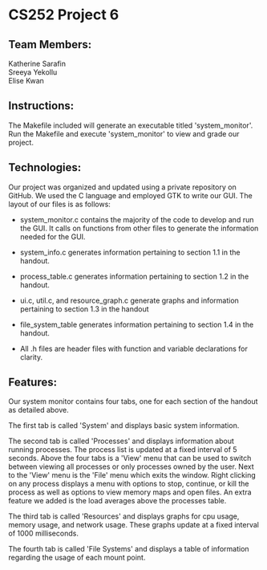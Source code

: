 # CS252 Project 6

## Team Members:
Katherine Sarafin  
Sreeya Yekollu  
Elise Kwan  

## Instructions:
The Makefile included will generate an executable titled 'system_monitor'. 
Run the Makefile and execute 'system_monitor' to view and grade our project.

## Technologies:
Our project was organized and updated using a private repository on GitHub. 
We used the C language and employed GTK to write our GUI. The layout of our files is as follows:  

* system_monitor.c contains the majority of the code to develop and run the GUI. It calls on functions 
from other files to generate the information needed for the GUI.  

* system_info.c generates information pertaining to section 1.1 in the handout. 

* process_table.c generates information pertaining to section 1.2 in the handout. 

* ui.c, util.c, and resource_graph.c generate graphs and information pertaining to section 1.3 in the handout

* file_system_table generates information pertaining to section 1.4 in the handout. 

* All .h files are header files with function and variable declarations for clarity.

## Features:
Our system monitor contains four tabs, one for each section of the handout as detailed above. 
  
The first tab is called 'System' and displays basic system information.
  
The second tab is called 'Processes' and displays information about running processes. The process list is updated at a fixed interval of 5 seconds. Above the four tabs is a 'View' menu that can be used to switch between viewing all processes or only processes owned by the user. Next to the 'View' menu is the 'File' menu which exits the window. Right clicking on any process displays a menu with options to stop, continue, or kill the process as well as options to view memory maps and open files. An extra feature we added is the load averages above the processes table. 
  
The third tab is called 'Resources' and displays graphs for cpu usage, memory usage, and network usage. These graphs update at a fixed interval of 1000 milliseconds.    
  
The fourth tab is called 'File Systems' and displays a table of information regarding the usage of each mount point. 

